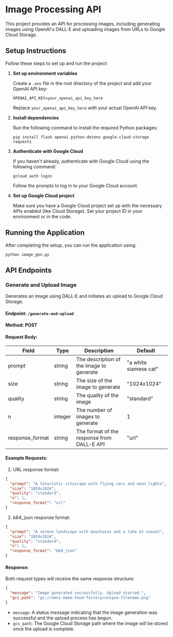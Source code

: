 # Image Processing API

This project provides an API for processing images, including generating images using OpenAI's DALL-E and uploading images from URLs to Google Cloud Storage.

## Setup Instructions

Follow these steps to set up and run the project:

1. **Set up environment variables**

   Create a `.env` file in the root directory of the project and add your OpenAI API key:

   ```
   OPENAI_API_KEY=your_openai_api_key_here
   ```

   Replace `your_openai_api_key_here` with your actual OpenAI API key.

2. **Install dependencies**

   Run the following command to install the required Python packages:

   ```
   pip install flask openai python-dotenv google-cloud-storage requests
   ```

3. **Authenticate with Google Cloud**

   If you haven't already, authenticate with Google Cloud using the following command:

   ```
   gcloud auth login
   ```

   Follow the prompts to log in to your Google Cloud account.

4. **Set up Google Cloud project**

   Make sure you have a Google Cloud project set up with the necessary APIs enabled (like Cloud Storage). Set your project ID in your environment or in the code.

## Running the Application

After completing the setup, you can run the application using:

```
python image_gen.py
```

## API Endpoints

### Generate and Upload Image

Generates an image using DALL-E and initiates an upload to Google Cloud Storage.

#### Endpoint: `/generate-and-upload`

#### Method: POST

#### Request Body:

| Field | Type | Description | Default |
|-------|------|-------------|---------|
| prompt | string | The description of the image to generate | "a white siamese cat" |
| size | string | The size of the image to generate | "1024x1024" |
| quality | string | The quality of the image | "standard" |
| n | integer | The number of images to generate | 1 |
| response_format | string | The format of the response from DALL-E API | "url" |

#### Example Requests:

1. URL response format:

```json
{
  "prompt": "A futuristic cityscape with flying cars and neon lights",
  "size": "1024x1024",
  "quality": "standard",
  "n": 1,
  "response_format": "url"
}
```

2. b64_json response format:

```json
{
  "prompt": "A serene landscape with mountains and a lake at sunset",
  "size": "1024x1024",
  "quality": "standard",
  "n": 1,
  "response_format": "b64_json"
}
```

#### Response:

Both request types will receive the same response structure:

```json
{
  "message": "Image generated successfully. Upload started.",
  "gcs_path": "gs://omni-meme-food-factory/unique-filename.png"
}
```

- `message`: A status message indicating that the image generation was successful and the upload process has begun.
- `gcs_path`: The Google Cloud Storage path where the image will be stored once the upload is complete.
